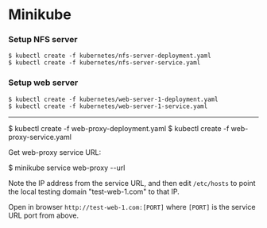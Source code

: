 # Minikube

### Setup NFS server

```
$ kubectl create -f kubernetes/nfs-server-deployment.yaml
$ kubectl create -f kubernetes/nfs-server-service.yaml
```

### Setup web server

```
$ kubectl create -f kubernetes/web-server-1-deployment.yaml
$ kubectl create -f kubernetes/web-server-1-service.yaml
```

---------------------------------------------------------------------------------------------------

$ kubectl create -f web-proxy-deployment.yaml
$ kubectl create -f web-proxy-service.yaml

Get web-proxy service URL:

$ minikube service web-proxy --url

Note the IP address from the service URL, and then edit `/etc/hosts` to point the local testing
domain "test-web-1.com" to that IP.

Open in browser `http://test-web-1.com:[PORT]` where `[PORT]` is the service URL port from above.
